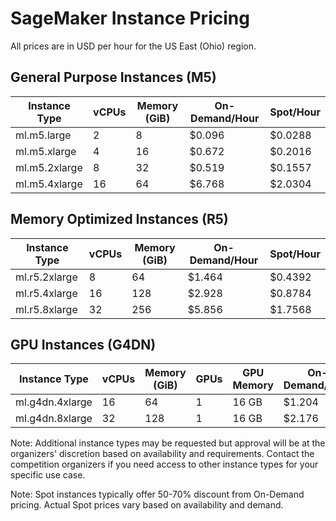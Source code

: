 # SageMaker Instance Pricing

All prices are in USD per hour for the US East (Ohio) region.

## General Purpose Instances (M5)

| Instance Type | vCPUs | Memory (GiB) | On-Demand/Hour | Spot/Hour |
| ------------- | ----- | ------------ | -------------- | --------- |
| ml.m5.large   | 2     | 8            | $0.096         | $0.0288   |
| ml.m5.xlarge  | 4     | 16           | $0.672         | $0.2016   |
| ml.m5.2xlarge | 8     | 32           | $0.519         | $0.1557   |
| ml.m5.4xlarge | 16    | 64           | $6.768         | $2.0304   |

## Memory Optimized Instances (R5)

| Instance Type | vCPUs | Memory (GiB) | On-Demand/Hour | Spot/Hour |
| ------------- | ----- | ------------ | -------------- | --------- |
| ml.r5.2xlarge | 8     | 64           | $1.464         | $0.4392   |
| ml.r5.4xlarge | 16    | 128          | $2.928         | $0.8784   |
| ml.r5.8xlarge | 32    | 256          | $5.856         | $1.7568   |

## GPU Instances (G4DN)

| Instance Type   | vCPUs | Memory (GiB) | GPUs | GPU Memory | On-Demand/Hour | Spot/Hour |
| --------------- | ----- | ------------ | ---- | ---------- | -------------- | --------- |
| ml.g4dn.4xlarge | 16    | 64           | 1    | 16 GB      | $1.204         | $0.3612   |
| ml.g4dn.8xlarge | 32    | 128          | 1    | 16 GB      | $2.176         | $0.6528   |

Note: Additional instance types may be requested but approval will be at the organizers' discretion based on availability and requirements. Contact the competition organizers if you need access to other instance types for your specific use case.

Note: Spot instances typically offer 50-70% discount from On-Demand pricing. Actual Spot prices vary based on availability and demand.
